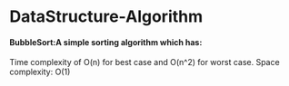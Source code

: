 # DataStructure-Algorithm
#### BubbleSort:A simple sorting algorithm which has:
Time complexity of O(n) for best case and O(n^2) for worst case.
Space complexity: O(1)

